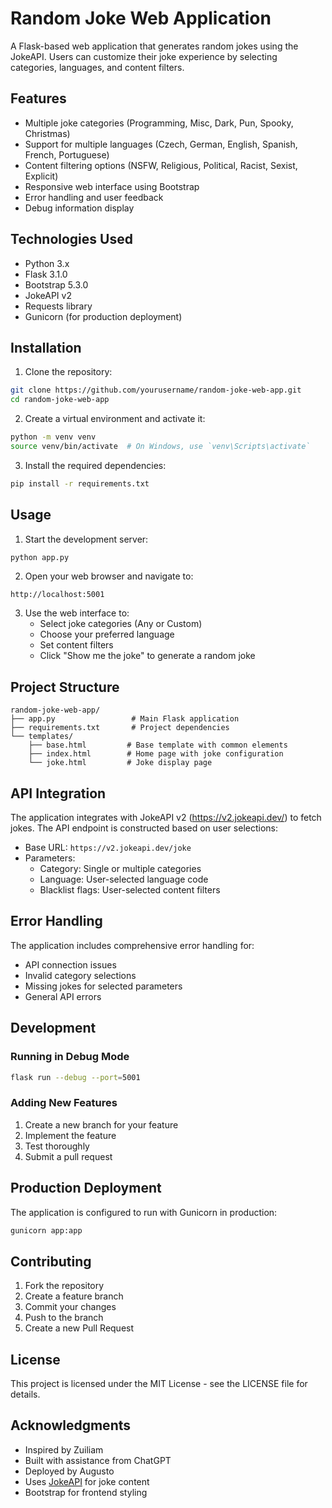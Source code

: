 # Random Joke Web Application

A Flask-based web application that generates random jokes using the JokeAPI. Users can customize their joke experience by selecting categories, languages, and content filters.

## Features

- Multiple joke categories (Programming, Misc, Dark, Pun, Spooky, Christmas)
- Support for multiple languages (Czech, German, English, Spanish, French, Portuguese)
- Content filtering options (NSFW, Religious, Political, Racist, Sexist, Explicit)
- Responsive web interface using Bootstrap
- Error handling and user feedback
- Debug information display

## Technologies Used

- Python 3.x
- Flask 3.1.0
- Bootstrap 5.3.0
- JokeAPI v2
- Requests library
- Gunicorn (for production deployment)

## Installation

1. Clone the repository:
```bash
git clone https://github.com/yourusername/random-joke-web-app.git
cd random-joke-web-app
```

2. Create a virtual environment and activate it:
```bash
python -m venv venv
source venv/bin/activate  # On Windows, use `venv\Scripts\activate`
```

3. Install the required dependencies:
```bash
pip install -r requirements.txt
```

## Usage

1. Start the development server:
```bash
python app.py
```

2. Open your web browser and navigate to:
```
http://localhost:5001
```

3. Use the web interface to:
   - Select joke categories (Any or Custom)
   - Choose your preferred language
   - Set content filters
   - Click "Show me the joke" to generate a random joke

## Project Structure

```
random-joke-web-app/
├── app.py                 # Main Flask application
├── requirements.txt       # Project dependencies
└── templates/
    ├── base.html         # Base template with common elements
    ├── index.html        # Home page with joke configuration
    └── joke.html         # Joke display page
```

## API Integration

The application integrates with JokeAPI v2 (https://v2.jokeapi.dev/) to fetch jokes. The API endpoint is constructed based on user selections:

- Base URL: `https://v2.jokeapi.dev/joke`
- Parameters:
  - Category: Single or multiple categories
  - Language: User-selected language code
  - Blacklist flags: User-selected content filters

## Error Handling

The application includes comprehensive error handling for:
- API connection issues
- Invalid category selections
- Missing jokes for selected parameters
- General API errors

## Development

### Running in Debug Mode

```bash
flask run --debug --port=5001
```

### Adding New Features

1. Create a new branch for your feature
2. Implement the feature
3. Test thoroughly
4. Submit a pull request

## Production Deployment

The application is configured to run with Gunicorn in production:

```bash
gunicorn app:app
```

## Contributing

1. Fork the repository
2. Create a feature branch
3. Commit your changes
4. Push to the branch
5. Create a new Pull Request

## License

This project is licensed under the MIT License - see the LICENSE file for details.

## Acknowledgments

- Inspired by Zuiliam
- Built with assistance from ChatGPT
- Deployed by Augusto
- Uses [JokeAPI](https://v2.jokeapi.dev/) for joke content
- Bootstrap for frontend styling